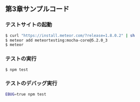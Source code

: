 ## 第3章サンプルコード

### テストサイトの起動

```sh
$ curl "https://install.meteor.com/?release=1.8.0.2" | sh
$ meteor add meteortesting:mocha-core@5.2.0_3
$ meteor
```

### テストの実行

```sh
$ npm test
```

### テストのデバッグ実行

```sh
EBUG=true npm test
```
